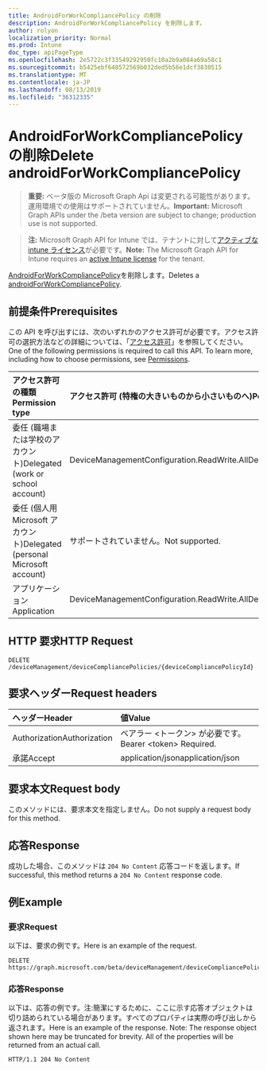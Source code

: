 ```yaml
---
title: AndroidForWorkCompliancePolicy の削除
description: AndroidForWorkCompliancePolicy を削除します。
author: rolyon
localization_priority: Normal
ms.prod: Intune
doc_type: apiPageType
ms.openlocfilehash: 2e5722c3f33549292950fc10a2b9a084a69a58c1
ms.sourcegitcommit: b5425ebf648572569b032ded5b56e1dcf3830515
ms.translationtype: MT
ms.contentlocale: ja-JP
ms.lasthandoff: 08/13/2019
ms.locfileid: "36312335"
---
```

# <a name="delete-androidforworkcompliancepolicy"></a><span data-ttu-id="7807a-103">AndroidForWorkCompliancePolicy の削除</span><span class="sxs-lookup"><span data-stu-id="7807a-103">Delete androidForWorkCompliancePolicy</span></span>

> <span data-ttu-id="7807a-104">**重要:** ベータ版の Microsoft Graph Api は変更される可能性があります。運用環境での使用はサポートされていません。</span><span class="sxs-lookup"><span data-stu-id="7807a-104">**Important:** Microsoft Graph APIs under the /beta version are subject to change; production use is not supported.</span></span>

> <span data-ttu-id="7807a-105">**注:** Microsoft Graph API for Intune では、テナントに対して[アクティブな intune ライセンス](https://go.microsoft.com/fwlink/?linkid=839381)が必要です。</span><span class="sxs-lookup"><span data-stu-id="7807a-105">**Note:** The Microsoft Graph API for Intune requires an [active Intune license](https://go.microsoft.com/fwlink/?linkid=839381) for the tenant.</span></span>

<span data-ttu-id="7807a-106">[AndroidForWorkCompliancePolicy](../resources/intune-deviceconfig-androidforworkcompliancepolicy.md)を削除します。</span><span class="sxs-lookup"><span data-stu-id="7807a-106">Deletes a [androidForWorkCompliancePolicy](../resources/intune-deviceconfig-androidforworkcompliancepolicy.md).</span></span>

## <a name="prerequisites"></a><span data-ttu-id="7807a-107">前提条件</span><span class="sxs-lookup"><span data-stu-id="7807a-107">Prerequisites</span></span>
<span data-ttu-id="7807a-p101">この API を呼び出すには、次のいずれかのアクセス許可が必要です。アクセス許可の選択方法などの詳細については、「[アクセス許可](/graph/permissions-reference)」を参照してください。</span><span class="sxs-lookup"><span data-stu-id="7807a-p101">One of the following permissions is required to call this API. To learn more, including how to choose permissions, see [Permissions](/graph/permissions-reference).</span></span>

|<span data-ttu-id="7807a-110">アクセス許可の種類</span><span class="sxs-lookup"><span data-stu-id="7807a-110">Permission type</span></span>|<span data-ttu-id="7807a-111">アクセス許可 (特権の大きいものから小さいものへ)</span><span class="sxs-lookup"><span data-stu-id="7807a-111">Permissions (from most to least privileged)</span></span>|
|:---|:---|
|<span data-ttu-id="7807a-112">委任 (職場または学校のアカウント)</span><span class="sxs-lookup"><span data-stu-id="7807a-112">Delegated (work or school account)</span></span>|<span data-ttu-id="7807a-113">DeviceManagementConfiguration.ReadWrite.All</span><span class="sxs-lookup"><span data-stu-id="7807a-113">DeviceManagementConfiguration.ReadWrite.All</span></span>|
|<span data-ttu-id="7807a-114">委任 (個人用 Microsoft アカウント)</span><span class="sxs-lookup"><span data-stu-id="7807a-114">Delegated (personal Microsoft account)</span></span>|<span data-ttu-id="7807a-115">サポートされていません。</span><span class="sxs-lookup"><span data-stu-id="7807a-115">Not supported.</span></span>|
|<span data-ttu-id="7807a-116">アプリケーション</span><span class="sxs-lookup"><span data-stu-id="7807a-116">Application</span></span>|<span data-ttu-id="7807a-117">DeviceManagementConfiguration.ReadWrite.All</span><span class="sxs-lookup"><span data-stu-id="7807a-117">DeviceManagementConfiguration.ReadWrite.All</span></span>|

## <a name="http-request"></a><span data-ttu-id="7807a-118">HTTP 要求</span><span class="sxs-lookup"><span data-stu-id="7807a-118">HTTP Request</span></span>
<!-- {
  "blockType": "ignored"
}
-->
``` http
DELETE /deviceManagement/deviceCompliancePolicies/{deviceCompliancePolicyId}
```

## <a name="request-headers"></a><span data-ttu-id="7807a-119">要求ヘッダー</span><span class="sxs-lookup"><span data-stu-id="7807a-119">Request headers</span></span>
|<span data-ttu-id="7807a-120">ヘッダー</span><span class="sxs-lookup"><span data-stu-id="7807a-120">Header</span></span>|<span data-ttu-id="7807a-121">値</span><span class="sxs-lookup"><span data-stu-id="7807a-121">Value</span></span>|
|:---|:---|
|<span data-ttu-id="7807a-122">Authorization</span><span class="sxs-lookup"><span data-stu-id="7807a-122">Authorization</span></span>|<span data-ttu-id="7807a-123">ベアラー &lt;トークン&gt; が必要です。</span><span class="sxs-lookup"><span data-stu-id="7807a-123">Bearer &lt;token&gt; Required.</span></span>|
|<span data-ttu-id="7807a-124">承諾</span><span class="sxs-lookup"><span data-stu-id="7807a-124">Accept</span></span>|<span data-ttu-id="7807a-125">application/json</span><span class="sxs-lookup"><span data-stu-id="7807a-125">application/json</span></span>|

## <a name="request-body"></a><span data-ttu-id="7807a-126">要求本文</span><span class="sxs-lookup"><span data-stu-id="7807a-126">Request body</span></span>
<span data-ttu-id="7807a-127">このメソッドには、要求本文を指定しません。</span><span class="sxs-lookup"><span data-stu-id="7807a-127">Do not supply a request body for this method.</span></span>

## <a name="response"></a><span data-ttu-id="7807a-128">応答</span><span class="sxs-lookup"><span data-stu-id="7807a-128">Response</span></span>
<span data-ttu-id="7807a-129">成功した場合、このメソッドは `204 No Content` 応答コードを返します。</span><span class="sxs-lookup"><span data-stu-id="7807a-129">If successful, this method returns a `204 No Content` response code.</span></span>

## <a name="example"></a><span data-ttu-id="7807a-130">例</span><span class="sxs-lookup"><span data-stu-id="7807a-130">Example</span></span>

### <a name="request"></a><span data-ttu-id="7807a-131">要求</span><span class="sxs-lookup"><span data-stu-id="7807a-131">Request</span></span>
<span data-ttu-id="7807a-132">以下は、要求の例です。</span><span class="sxs-lookup"><span data-stu-id="7807a-132">Here is an example of the request.</span></span>
``` http
DELETE https://graph.microsoft.com/beta/deviceManagement/deviceCompliancePolicies/{deviceCompliancePolicyId}
```

### <a name="response"></a><span data-ttu-id="7807a-133">応答</span><span class="sxs-lookup"><span data-stu-id="7807a-133">Response</span></span>
<span data-ttu-id="7807a-p102">以下は、応答の例です。注:簡潔にするために、ここに示す応答オブジェクトは切り詰められている場合があります。すべてのプロパティは実際の呼び出しから返されます。</span><span class="sxs-lookup"><span data-stu-id="7807a-p102">Here is an example of the response. Note: The response object shown here may be truncated for brevity. All of the properties will be returned from an actual call.</span></span>
``` http
HTTP/1.1 204 No Content
```






